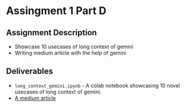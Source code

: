 # Assingment 1 Part D
## Assignment Description

- Showcase 10 usecases of long context of gemini
- Writing medium article with the help of gemini

## Deliverables
- `long_context_gemini.ipynb` - A colab notebook showcasing 10 novel usecases of long context of gemini.
- [A medium article](https://medium.com/@agarwal.sajal30/groundbreaking-use-cases-of-long-context-in-gemini-exploring-the-next-frontier-in-ai-adbcc0444fa5)
